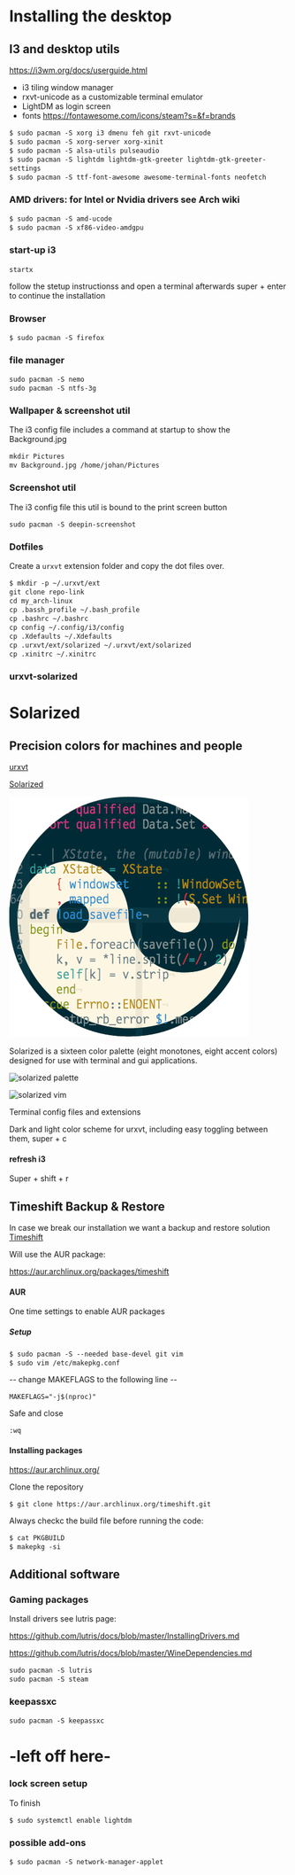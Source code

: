 # Installing the desktop


## I3 and desktop utils
https://i3wm.org/docs/userguide.html

* i3 tiling window manager 
* rxvt-unicode as a customizable terminal emulator
* LightDM as login screen
* fonts https://fontawesome.com/icons/steam?s=&f=brands

```
$ sudo pacman -S xorg i3 dmenu feh git rxvt-unicode
$ sudo pacman -S xorg-server xorg-xinit
$ sudo pacman -S alsa-utils pulseaudio 
$ sudo pacman -S lightdm lightdm-gtk-greeter lightdm-gtk-greeter-settings
$ sudo pacman -S ttf-font-awesome awesome-terminal-fonts neofetch
```

### AMD drivers: for Intel or Nvidia drivers see Arch wiki

```
$ sudo pacman -S amd-ucode
$ sudo pacman -S xf86-video-amdgpu
```

### start-up i3
```
startx
```
follow the stetup instructionss and open a terminal afterwards super + enter to continue the installation

### Browser
```
$ sudo pacman -S firefox
```

### file manager
```
sudo pacman -S nemo
sudo pacman -S ntfs-3g
```

### Wallpaper & screenshot util
The i3 config file includes a command at startup to show the Background.jpg

```
mkdir Pictures
mv Background.jpg /home/johan/Pictures
```

### Screenshot util
The i3 config file this util is bound to the print screen button

```
sudo pacman -S deepin-screenshot
```

### Dotfiles
Create a `urxvt` extension folder and copy the dot files over.

```
$ mkdir -p ~/.urxvt/ext
git clone repo-link
cd my_arch-linux
cp .bassh_profile ~/.bash_profile
cp .bashrc ~/.bashrc
cp config ~/.config/i3/config
cp .Xdefaults ~/.Xdefaults
cp .urxvt/ext/solarized ~/.urxvt/ext/solarized
cp .xinitrc ~/.xinitrc
```

### urxvt-solarized
Solarized
=========

## Precision colors for machines and people

[urxvt](https://wiki.archlinux.org/title/rxvt-unicode)

[Solarized](http://ethanschoonover.com/solarized) 

[![solarized dualmode](https://github.com/altercation/solarized/raw/master/img/solarized-yinyang.png)](#features)

Solarized is a sixteen color palette (eight monotones, eight accent colors)
designed for use with terminal and gui applications. 

![solarized palette](https://github.com/altercation/solarized/raw/master/img/solarized-palette.png)

![solarized vim](https://github.com/altercation/solarized/raw/master/img/solarized-vim.png)

Terminal config files and extensions

Dark and light color scheme for urxvt, including easy toggling between them, super + c




#### refresh i3
Super + shift + r




## Timeshift Backup & Restore
In case we break our installation we want a backup and restore solution
[Timeshift](https://github.com/teejee2008/timeshift)

Will use the AUR package:

https://aur.archlinux.org/packages/timeshift


#### AUR
One time settings to enable AUR packages

##### Setup
```
$ sudo pacman -S --needed base-devel git vim
$ sudo vim /etc/makepkg.conf
```

-- change MAKEFLAGS to the following line --
```
MAKEFLAGS="-j$(nproc)"
```

Safe and close

```
:wq
```

#### Installing packages
https://aur.archlinux.org/

Clone the repository

```
$ git clone https://aur.archlinux.org/timeshift.git
```

Always checkc the build file before running the code:
```
$ cat PKGBUILD
$ makepkg -si
```

## Additional software

### Gaming packages
Install drivers see lutris page:

https://github.com/lutris/docs/blob/master/InstallingDrivers.md

https://github.com/lutris/docs/blob/master/WineDependencies.md

```
sudo pacman -S lutris
sudo pacman -S steam
```

### keepassxc
```
sudo pacman -S keepassxc
```






















# -left off here-

### lock screen setup
To finish

```
$ sudo systemctl enable lightdm
```


### possible add-ons

```
$ sudo pacman -S network-manager-applet 
```
